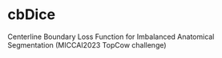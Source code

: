 # cbDice
Centerline Boundary Loss Function for Imbalanced Anatomical Segmentation (MICCAI2023 TopCow challenge)

